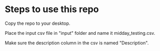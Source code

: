 # Steps to use this repo

Copy the repo to your desktop.

Place the input csv file in "input" folder and name it midday_testing.csv.

Make sure the description column in the csv is named "Description".

